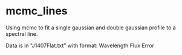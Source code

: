 # mcmc_lines
Using mcmc to fit a single gaussian and double gaussian profile to a spectral line.

Data is in "J1407Flat.txt" with format:
Wavelength      Flux      Error
